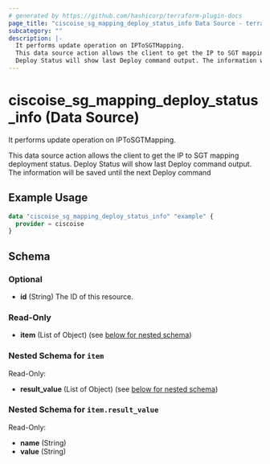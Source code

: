```yaml
---
# generated by https://github.com/hashicorp/terraform-plugin-docs
page_title: "ciscoise_sg_mapping_deploy_status_info Data Source - terraform-provider-ciscoise"
subcategory: ""
description: |-
  It performs update operation on IPToSGTMapping.
  This data source action allows the client to get the IP to SGT mapping deployment status.
  Deploy Status will show last Deploy command output. The information will be saved until the next Deploy command
---
```


# ciscoise_sg_mapping_deploy_status_info (Data Source)

It performs update operation on IPToSGTMapping.

This data source action allows the client to get the IP to SGT mapping deployment status.
Deploy Status will show last Deploy command output. The information will be saved until the next Deploy command

## Example Usage

```terraform
data "ciscoise_sg_mapping_deploy_status_info" "example" {
  provider = ciscoise
}
```

<!-- schema generated by tfplugindocs -->
## Schema

### Optional

- **id** (String) The ID of this resource.

### Read-Only

- **item** (List of Object) (see [below for nested schema](#nestedatt--item))

<a id="nestedatt--item"></a>
### Nested Schema for `item`

Read-Only:

- **result_value** (List of Object) (see [below for nested schema](#nestedobjatt--item--result_value))

<a id="nestedobjatt--item--result_value"></a>
### Nested Schema for `item.result_value`

Read-Only:

- **name** (String)
- **value** (String)


